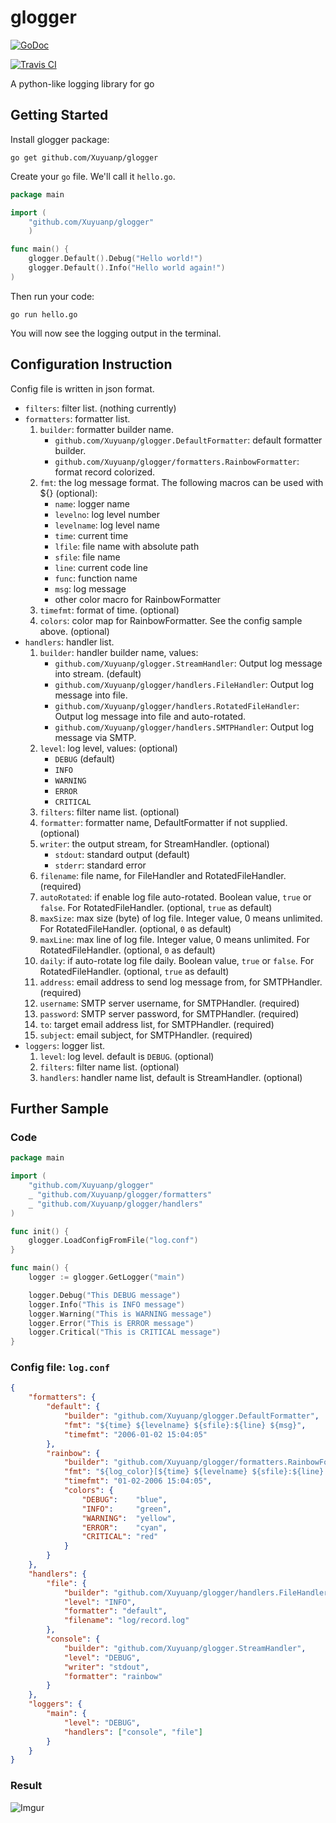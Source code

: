 glogger
=======

[![GoDoc](https://godoc.org/github.com/Xuyuanp/glogger?status.svg)](https://godoc.org/github.com/Xuyuanp/glogger)    

[![Travis CI](https://travis-ci.org/Xuyuanp/glogger.svg?branch=master)](https://travis-ci.org/Xuyuanp/glogger)

A python-like logging library for go

## Getting Started

Install glogger package:

`go get github.com/Xuyuanp/glogger`

Create your `go` file. We'll call it `hello.go`.

```go
package main

import (
    "github.com/Xuyuanp/glogger"
    )

func main() {
    glogger.Default().Debug("Hello world!")
    glogger.Default().Info("Hello world again!")
)
```

Then run your code:

`go run hello.go`

You will now see the logging output in the terminal.

## Configuration Instruction

Config file is written in json format.

* `filters`: filter list. (nothing currently)
* `formatters`: formatter list.
    1. `builder`: formatter builder name.
        * `github.com/Xuyuanp/glogger.DefaultFormatter`: default formatter builder.
        * `github.com/Xuyuanp/glogger/formatters.RainbowFormatter`: format record colorized.
    2. `fmt`: the log message format. The following macros can be used with ${} (optional):
        * `name`: logger name
        * `levelno`: log level number
        * `levelname`: log level name
        * `time`: current time
        * `lfile`: file name with absolute path
        * `sfile`: file name
        * `line`: current code line
        * `func`: function name
        * `msg`: log message
        * other color macro for RainbowFormatter
    3. `timefmt`: format of time. (optional)
    4. `colors`: color map for RainbowFormatter. See the config sample above. (optional)
* `handlers`: handler list.
    1. `builder`: handler builder name, values:
        * `github.com/Xuyuanp/glogger.StreamHandler`: Output log message into stream. (default)
        * `github.com/Xuyuanp/glogger/handlers.FileHandler`: Output log message into file.
        * `github.com/Xuyuanp/glogger/handlers.RotatedFileHandler`: Output log message into file and auto-rotated.
        * `github.com/Xuyuanp/glogger/handlers.SMTPHandler`: Output log message via SMTP.
    1. `level`: log level, values: (optional)
        * `DEBUG` (default)
        * `INFO`
        * `WARNING`
        * `ERROR`
        * `CRITICAL`
    2. `filters`: filter name list. (optional)
    3. `formatter`: formatter name, DefaultFormatter if not supplied. (optional)
    4. `writer`: the output stream, for StreamHandler. (optional)
        * `stdout`: standard output (default)
        * `stderr`: standard error
    5. `filename`: file name, for FileHandler and RotatedFileHandler. (required)
    6. `autoRotated`: if enable log file auto-rotated. Boolean value, `true` or `false`. For RotatedFileHandler. (optional, `true` as default)
    7. `maxSize`: max size (byte) of log file. Integer value, 0 means unlimited. For RotatedFileHandler. (optional, `0` as default)
    8. `maxLine`: max line of log file. Integer value, 0 means unlimited. For RotatedFileHandler. (optional, `0` as default)
    9. `daily`: if auto-rotate log file daily. Boolean value, `true` or `false`. For RotatedFileHandler. (optional, `true` as default)
    10. `address`: email address to send log message from, for SMTPHandler. (required)
    11. `username`: SMTP server username, for SMTPHandler. (required)
    12. `password`: SMTP server password, for SMTPHandler. (required)
    13. `to`: target email address list, for SMTPHandler. (required)
    14. `subject`: email subject, for SMTPHandler. (required)
* `loggers`: logger list.
    1. `level`: log level. default is `DEBUG`. (optional)
    2. `filters`: filter name list. (optional)
    3. `handlers`: handler name list, default is StreamHandler. (optional)

## Further Sample

### Code

```go
package main

import (
    "github.com/Xuyuanp/glogger"
    _ "github.com/Xuyuanp/glogger/formatters"
    _ "github.com/Xuyuanp/glogger/handlers"
)

func init() {
    glogger.LoadConfigFromFile("log.conf")
}

func main() {
    logger := glogger.GetLogger("main")

    logger.Debug("This DEBUG message")
    logger.Info("This is INFO message")
    logger.Warning("This is WARNING message")
    logger.Error("This is ERROR message")
    logger.Critical("This is CRITICAL message")
}
```

### Config file: `log.conf`

```json
{
    "formatters": {
        "default": {
            "builder": "github.com/Xuyuanp/glogger.DefaultFormatter",
            "fmt": "${time} ${levelname} ${sfile}:${line} ${msg}",
            "timefmt": "2006-01-02 15:04:05"
        },
        "rainbow": {
            "builder": "github.com/Xuyuanp/glogger/formatters.RainbowFormatter",
            "fmt": "${log_color}[${time} ${levelname} ${sfile}:${line} ${func}] ${msg}",
            "timefmt": "01-02-2006 15:04:05",
            "colors": {
                "DEBUG":    "blue",
                "INFO":     "green",
                "WARNING":  "yellow",
                "ERROR":    "cyan",
                "CRITICAL": "red"
            }
        }
    },
    "handlers": {
        "file": {
            "builder": "github.com/Xuyuanp/glogger/handlers.FileHandler",
            "level": "INFO",
            "formatter": "default",
            "filename": "log/record.log"
        },
        "console": {
            "builder": "github.com/Xuyuanp/glogger.StreamHandler",
            "level": "DEBUG",
            "writer": "stdout",
            "formatter": "rainbow"
        }
    },
    "loggers": {
        "main": {
            "level": "DEBUG",
            "handlers": ["console", "file"]
        }
    }
}

```

### Result

![Imgur](http://i.imgur.com/xjWGUyC.png)

